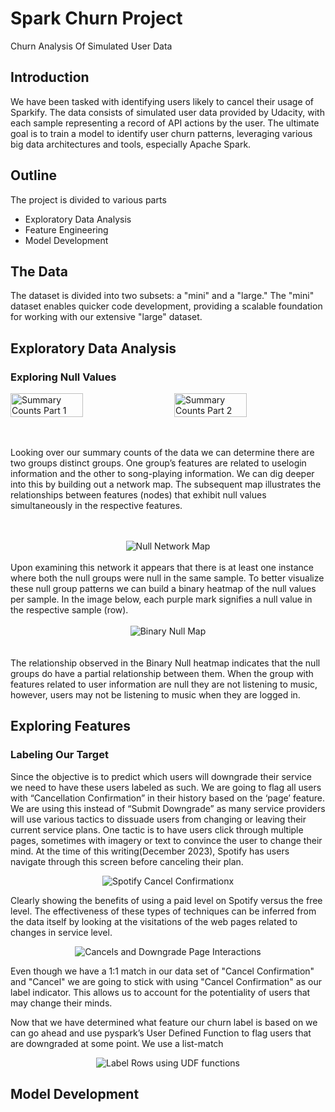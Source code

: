 # Spark Churn Project
Churn Analysis Of Simulated User Data

## Introduction
We have been tasked with identifying users likely to cancel their usage of Sparkify. The data consists of simulated user data provided by Udacity, with each sample representing a record of API actions by the user. The ultimate goal is to train a model to identify user churn patterns, leveraging various big data architectures and tools, especially Apache Spark.

## Outline
The project is divided to various parts

- Exploratory Data Analysis
- Feature Engineering
- Model Development


## The Data
The dataset is divided into two subsets: a "mini" and a "large." The "mini" dataset enables quicker code development, providing a scalable foundation for working with our extensive "large" dataset.

## Exploratory Data Analysis
### Exploring Null Values
<div style="display: flex; justify-content: space-between;">
  <img src="images/summary_counts(part1).png" alt="Summary Counts Part 1" style="width: 48%;">
  <img src="images/summary_counts(part2).png" alt="Summary Counts Part 2" style="width: 48%;">
</div>
<br>
<br>

Looking over our summary counts of the data we can determine there are two groups distinct groups. One group’s features are related to uselogin information and the other to song-playing information.  We can dig deeper into this by building out a network map. The subsequent map illustrates the relationships between features (nodes) that exhibit null values simultaneously in the respective features.

<br>
<br>
<div style="text-align: center;">
  <img src="images/null_network_map.png" alt=" Null Network Map">
</div>
<br>
Upon examining this network it appears that there is at least one instance where both the null groups were null in the same sample. To better visualize these null group patterns we can build a binary heatmap of the null values per sample.  In the image below, each purple mark signifies a null value in the respective sample (row).
<br>
<br>



<div style="text-align: center;">
  <img src="images/binary_null_map.png" alt="Binary Null Map">
</div>

<br>
<br>
The relationship observed in the Binary Null heatmap indicates that the null groups do have a partial relationship between them. When the group with features related to user information are null they are not listening to music, however, users may not be listening to music when they are logged in.

## Exploring Features
### Labeling Our Target
Since the objective is to predict which users will downgrade their service we need to have these users labeled as such. We are going to flag all users with  “Cancellation Confirmation”  in their history based on the  ‘page’ feature. We are using this instead of “Submit Downgrade” as many service providers will use various tactics to dissuade users from changing or leaving their current service plans. One tactic is to have users click through multiple pages, sometimes with imagery or text to convince the user to change their mind. At the time of this writing(December 2023), Spotify has users navigate through this screen before canceling their plan.

<div style="text-align: center;">
  <img src="images/cancel_confirm.png" alt="Spotify Cancel Confirmationx">
</div>

Clearly showing the benefits of using a paid level on Spotify versus the free level. The effectiveness of these types of techniques can be inferred from the data itself by looking at the visitations of the web pages related to changes in service level.

<div style="text-align: center;">
  <img src="images/cancel_downgrades.png" alt="Cancels and Downgrade Page Interactions">
</div>

Even though we have a 1:1 match in our data set of "Cancel Confirmation" and "Cancel" we are going to stick with using "Cancel Confirmation" as our label indicator. This allows us to account for the potentiality of users that may change their minds.

Now that we have determined what feature our churn label is based on we can go ahead and use pyspark’s User Defined Function to flag users that are downgraded at some point. We use a list-match
<div style="text-align: center;">
  <img src="images/flag_rows_udf.png" alt="Label Rows using UDF functions">
</div>


## Model Development